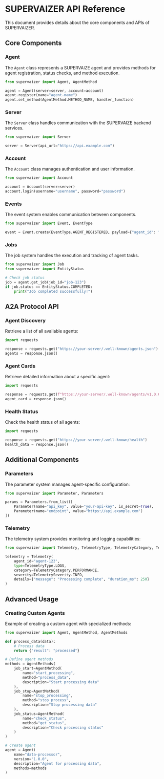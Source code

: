 # SUPERVAIZER API Reference

This document provides details about the core components and APIs of SUPERVAIZER.

## Core Components

### Agent

The `Agent` class represents a SUPERVAIZE agent and provides methods for agent registration, status checks, and method execution.

```python
from supervaizer import Agent, AgentMethod

agent = Agent(server=server, account=account)
agent.register(name="agent-name")
agent.set_method(AgentMethod.METHOD_NAME, handler_function)
```

### Server

The `Server` class handles communication with the SUPERVAIZE backend services.

```python
from supervaizer import Server

server = Server(api_url="https://api.example.com")
```

### Account

The `Account` class manages authentication and user information.

```python
from supervaizer import Account

account = Account(server=server)
account.login(username="username", password="password")
```

### Events

The event system enables communication between components.

```python
from supervaizer import Event, EventType

event = Event.create(EventType.AGENT_REGISTERED, payload={"agent_id": "123"})
```

### Jobs

The job system handles the execution and tracking of agent tasks.

```python
from supervaizer import Job
from supervaizer import EntityStatus

# Check job status
job = agent.get_job(job_id="job-123")
if job.status == EntityStatus.COMPLETED:
    print("Job completed successfully!")
```

## A2A Protocol API

### Agent Discovery

Retrieve a list of all available agents:

```python
import requests

response = requests.get("https://your-server/.well-known/agents.json")
agents = response.json()
```

### Agent Cards

Retrieve detailed information about a specific agent:

```python
import requests

response = requests.get(f"https://your-server/.well-known/agents/v1.0.0/myagent_agent.json")
agent_card = response.json()
```

### Health Status

Check the health status of all agents:

```python
import requests

response = requests.get("https://your-server/.well-known/health")
health_data = response.json()
```

## Additional Components

### Parameters

The parameter system manages agent-specific configuration:

```python
from supervaizer import Parameter, Parameters

params = Parameters.from_list([
    Parameter(name="api_key", value="your-api-key", is_secret=True),
    Parameter(name="endpoint", value="https://api.example.com")
])
```

### Telemetry

The telemetry system provides monitoring and logging capabilities:

```python
from supervaizer import Telemetry, TelemetryType, TelemetryCategory, TelemetrySeverity

telemetry = Telemetry(
    agent_id="agent-123",
    type=TelemetryType.LOGS,
    category=TelemetryCategory.PERFORMANCE,
    severity=TelemetrySeverity.INFO,
    details={"message": "Processing complete", "duration_ms": 250}
)
```

## Advanced Usage

### Creating Custom Agents

Example of creating a custom agent with specialized methods:

```python
from supervaizer import Agent, AgentMethod, AgentMethods

def process_data(data):
    # Process data
    return {"result": "processed"}

# Define agent methods
methods = AgentMethods(
    job_start=AgentMethod(
        name="start_processing",
        method="process_data",
        description="Start processing data"
    ),
    job_stop=AgentMethod(
        name="stop_processing",
        method="stop_process",
        description="Stop processing data"
    ),
    job_status=AgentMethod(
        name="check_status",
        method="get_status",
        description="Check processing status"
    )
)

# Create agent
agent = Agent(
    name="data-processor",
    version="1.0.0",
    description="Agent for processing data",
    methods=methods
)
```
